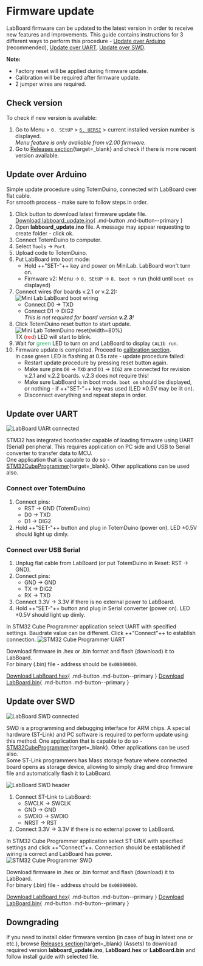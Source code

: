 # Firmware update

LabBoard firmware can be updated to the latest version in order to receive new features and improvements. This guide contains instructions for 3 different ways to perform this procedure - [Update over Arduino](#update-over-arduino) (recommended), [Update over UART](#update-over-uart), [Update over SWD](#update-over-swd).

**Note:**

- Factory reset will be applied during firmware update.
- Calibration will be required after firmware update.
- 2 jumper wires are required.

## Check version

To check if new version is available:

1. Go to Menu > `0. SEtUP` > [`6. UERSI`](/labboard/features/setup/#firmware) > current installed version number is displayed.  
_Menu feature is only available from v2.00 firmware._
2. Go to [Releases section](https://github.com/totemmaker/labboard-firmware/releases){target=_blank} and check if there is more recent version available.

## Update over Arduino

Simple update procedure using TotemDuino, connected with LabBoard over flat cable.  
For smooth process - make sure to follow steps in order.  

1. Click button to download latest firmware update file.  
[Download labboard_update.ino](https://github.com/totemmaker/labboard-firmware/releases/latest/download/labboard_update.ino){ .md-button .md-button--primary }  
1. Open **labboard_update.ino** file. A message may appear requesting to create folder - click ok.
1. Connect TotemDuino to computer.
1. Select `Tools` → `Port`.
1. Upload code to TotemDuino.
1. Put LabBoard into boot mode:
    - Hold ++"SET\-"++ key and power on MiniLab. LabBoard won't turn on.
    - Firmware v2: Menu -> `0. SEtUP` -> `8. boot` -> run (hold until `boot on` displayed)
1. Connect wires (for boards v.2.1 or v.2.2):  
![Mini Lab LabBoard boot wiring](/assets/images/mini-lab/labboard-boot-wiring.png)
    - Connect D0 -> TXD
    - Connect D1 -> DIG2  
_This is not required for board version **v.2.3**!_
1. Click TotemDuino reset button to start update.  
![Mini Lab TotemDuino reset](/assets/images/mini-lab/totemduino-reset.png){width=80%}  
TX (<span style="color:red">red</span>) LED will start to blink.
1. Wait for <span style="color:mediumseagreen">green</span> LED to turn on and LabBoard to display `CALIb run`.
1. Firmware update is completed. Proceed to [calibration section](/labboard/features/setup/#calibration).  
In case green LED is flashing at 0.5s rate - update procedure failed:
    - Restart update procedure by pressing reset button again.
    - Make sure pins `D0` -> `TXD` and `D1` -> `DIG2` are connected for revision v.2.1 and v.2.2 boards. v.2.3 does not require this!
    - Make sure LabBoard is in boot mode. `boot on` should be displayed, or nothing - if ++"SET\-"++ key was used (LED ±0.5V may be lit on).
    - Disconnect everything and repeat steps in order.

## Update over UART

![LabBoard UARt connected](/assets/images/mini-lab/labboard-uart.jpg)

STM32 has integrated bootloader capable of loading firmware using UART (Serial) peripheral. This requires application on PC side and USB to Serial converter to transfer data to MCU.  
One application that is capable to do so - [STM32CubeProgrammer](https://www.st.com/en/development-tools/stm32cubeprog.html){target=_blank}. Other applications can be used also.

### Connect over TotemDuino

1. Connect pins:
    - RST -> GND (TotemDuino)
    - D0 -> TXD
    - D1 -> DIG2
1. Hold ++"SET-"++ button and plug in TotemDuino (power on). LED ±0.5V should light up dimly.

### Connect over USB Serial

1. Unplug flat cable from LabBoard (or put TotemDuino in Reset: RST -> GND).
1. Connect pins:
    - GND -> GND
    - TX -> DIG2
    - RX -> TXD
1. Connect 3.3V -> 3.3V if there is no external power to LabBoard.
1. Hold ++"SET-"++ button and plug in Serial converter (power on). LED ±0.5V should light up dimly.

In STM32 Cube Programmer application select UART with specified settings. Baudrate value can be different. Click ++"Connect"++ to establish connection.
![STM32 Cube Programmer UART](/assets/images/stm32-cubeprog-uart.jpg)

Download firmware in .hex or .bin format and flash (download) it to LabBoard.  
For binary (.bin) file - address should be `0x08000000`.

[Download LabBoard.hex](https://github.com/totemmaker/labboard-firmware/releases/latest/download/LabBoard.hex){ .md-button .md-button--primary } [Download LabBoard.bin](https://github.com/totemmaker/labboard-firmware/releases/latest/download/LabBoard.bin){ .md-button .md-button--primary }  

## Update over SWD

![LabBoard SWD connected](/assets/images/mini-lab/labboard-swd.jpg)

SWD is a programming and debugging interface for ARM chips. A special hardware (ST-Link) and PC software is required to perform update using this method. One application that is capable to do so - [STM32CubeProgrammer](https://www.st.com/en/development-tools/stm32cubeprog.html){target=_blank}. Other applications can be used also.  
Some ST-Link programmers has Mass storage feature where connected board opens as storage device, allowing to simply drag and drop firmware file and automatically flash it to LabBoard.

![LabBoard SWD header](/assets/images/mini-lab/labboard-swd-header.png)

1. Connect ST-Link to LabBoard:
    - SWCLK -> SWCLK
    - GND -> GND
    - SWDIO -> SWDIO
    - NRST -> RST
1. Connect 3.3V -> 3.3V if there is no external power to LabBoard.

In STM32 Cube Programmer application select ST-LINK with specified settings and click ++"Connect"++. Connection should be established if wiring is correct and LabBoard has power.  
![STM32 Cube Programmer SWD](/assets/images/stm32-cubeprog-swd.jpg)

Download firmware in .hex or .bin format and flash (download) it to LabBoard.  
For binary (.bin) file - address should be `0x08000000`.

[Download LabBoard.hex](https://github.com/totemmaker/labboard-firmware/releases/latest/download/LabBoard.hex){ .md-button .md-button--primary } [Download LabBoard.bin](https://github.com/totemmaker/labboard-firmware/releases/latest/download/LabBoard.bin){ .md-button .md-button--primary }  

## Downgrading

If you need to install older firmware version (in case of bug in latest one or etc.), browse [Releases section](https://github.com/totemmaker/labboard-firmware/releases){target=_blank} (Assets) to download required version **labboard_update.ino**, **LabBoard.hex** or **LabBoard.bin** and follow install guide with selected file.
